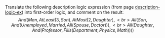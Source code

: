 Translate the following description logic expression (from
page <a href="#">description-logic-ex</a>) into first-order logic, and comment on the result:
<br>
$$
And(Man, AtLeast(3,Son), AtMost(2,Daughter), <br>All(Son,And(Unemployed,Married, All(Spouse,Doctor ))), <br>All(Daughter,And(Professor, Fills(Department ,Physics,Math))))
$$
